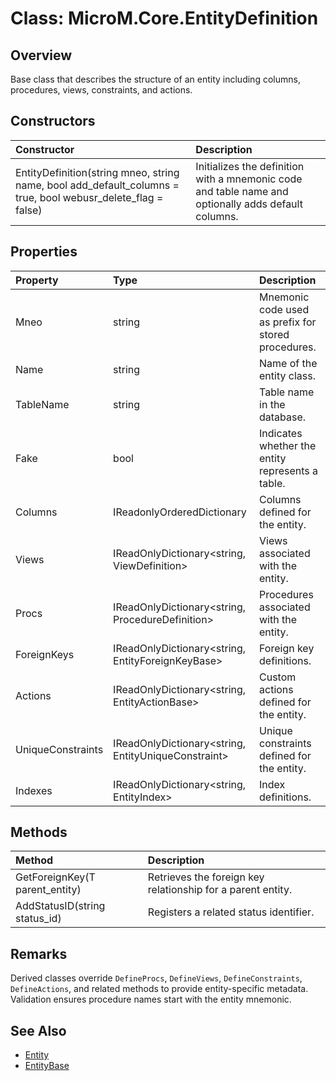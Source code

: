 # Class: MicroM.Core.EntityDefinition

## Overview
Base class that describes the structure of an entity including columns, procedures, views, constraints, and actions.

## Constructors
| Constructor | Description |
|:------------|:-------------|
| EntityDefinition(string mneo, string name, bool add_default_columns = true, bool webusr_delete_flag = false) | Initializes the definition with a mnemonic code and table name and optionally adds default columns. |

## Properties
| Property | Type | Description |
|:------------|:-------------|:-------------|
| Mneo | string | Mnemonic code used as prefix for stored procedures. |
| Name | string | Name of the entity class. |
| TableName | string | Table name in the database. |
| Fake | bool | Indicates whether the entity represents a table. |
| Columns | IReadonlyOrderedDictionary<ColumnBase> | Columns defined for the entity. |
| Views | IReadOnlyDictionary<string, ViewDefinition> | Views associated with the entity. |
| Procs | IReadOnlyDictionary<string, ProcedureDefinition> | Procedures associated with the entity. |
| ForeignKeys | IReadOnlyDictionary<string, EntityForeignKeyBase> | Foreign key definitions. |
| Actions | IReadOnlyDictionary<string, EntityActionBase> | Custom actions defined for the entity. |
| UniqueConstraints | IReadOnlyDictionary<string, EntityUniqueConstraint> | Unique constraints defined for the entity. |
| Indexes | IReadOnlyDictionary<string, EntityIndex> | Index definitions. |

## Methods
| Method | Description |
|:------------|:-------------|
| GetForeignKey<T>(T parent_entity) | Retrieves the foreign key relationship for a parent entity. |
| AddStatusID(string status_id) | Registers a related status identifier. |

## Remarks
Derived classes override `DefineProcs`, `DefineViews`, `DefineConstraints`, `DefineActions`, and related methods to provide entity-specific metadata. Validation ensures procedure names start with the entity mnemonic.

## See Also
- [Entity](Entity.md)
- [EntityBase](EntityBase.md)

